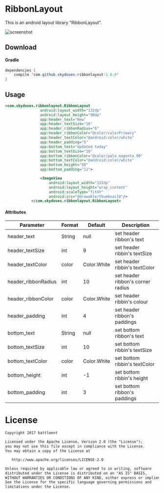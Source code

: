 # RibbonLayout
This is an android layout library "RibbonLayout".

![screenshot](https://user-images.githubusercontent.com/24237865/32170256-3d46b1f8-bdb7-11e7-99c9-b658f5ec27c5.png)

## Download
#### Gradle
```java
dependencies {
    compile 'com.github.skydoves:ribbonlayout:1.0.0'
}
```

## Usage
```xml
<com.skydoves.ribbonlayout.RibbonLayout
                android:layout_width="132dp"
                android:layout_height="90dp"
                app:header_text="New"
                app:header_textSize="10"
                app:header_ribbonRadius="6"
                app:header_ribbonColor="@color/colorPrimary"
                app:header_textColor="@android:color/white"
                app:header_padding="5"
                app:bottom_text="Updated today"
                app:bottom_textSize="10"
                app:bottom_ribbonColor="@color/pale_magenta_90"
                app:bottom_textColor="@android:color/white"
                app:bottom_height="50"
                app:bottom_padding="11">

                <ImageView
                    android:layout_width="132dp"
                    android:layout_height="wrap_content"
                    android:scaleType="fitXY"
                    android:src="@drawable/thumbnail0"/>
            </com.skydoves.ribbonlayout.RibbonLayout>
```

#### Attributes
Parameter  |  Format  |  Default  |  Description
--- | --- | --- | ---
header_text | String | null | set header ribbon's text
header_textSize | int | 9 | set header ribbin's textSize
header_textColor | color | Color.White | set header ribbin's textColor
header_ribbonRadius | int | 10 | set header ribbon's corner radius
header_ribbonColor | color | Color.White | set header ribbin's colour
header_padding | int | 4 | set header ribbon's paddings
bottom_text | String | null | set bottom ribbon's text
bottom_textSize | int | 10 | set bottom ribbin's textSize
bottom_textColor | color | Color.White | set bottom ribbin's textColor
bottom_height | int | -1 | set bottom ribbin's height
bottom_padding | int | 3 | set bottom ribbon's paddings

# License
```xml
Copyright 2017 battleent

Licensed under the Apache License, Version 2.0 (the "License");
you may not use this file except in compliance with the License.
You may obtain a copy of the License at

   http://www.apache.org/licenses/LICENSE-2.0

Unless required by applicable law or agreed to in writing, software
distributed under the License is distributed on an "AS IS" BASIS,
WITHOUT WARRANTIES OR CONDITIONS OF ANY KIND, either express or implied.
See the License for the specific language governing permissions and
limitations under the License.
```
